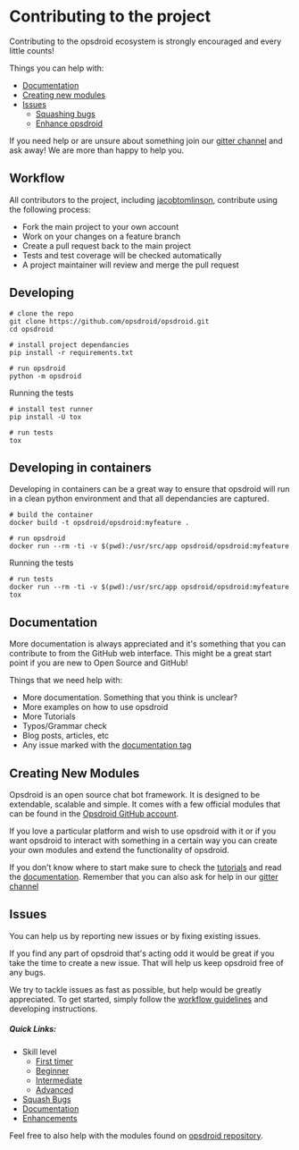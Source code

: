 # Contributing to the project

Contributing to the opsdroid ecosystem is strongly encouraged and every little counts!

Things you can help with:
 - [Documentation](#documentation)
 - [Creating new modules](#new-modules)
 - [Issues](#issues)
     - [Squashing bugs](#quick-links)
     - [Enhance opsdroid](#quick-links)
 
If you need help or are unsure about something join our [gitter channel](https://gitter.im/opsdroid/)  and ask away! We are more than happy to help you.


## Workflow

All contributors to the project, including [jacobtomlinson](https://github.com/jacobtomlinson), contribute using the following process:

 * Fork the main project to your own account
 * Work on your changes on a feature branch
 * Create a pull request back to the main project
 * Tests and test coverage will be checked automatically
 * A project maintainer will review and merge the pull request

## Developing

```shell
# clone the repo
git clone https://github.com/opsdroid/opsdroid.git
cd opsdroid

# install project dependancies
pip install -r requirements.txt

# run opsdroid
python -m opsdroid
```

Running the tests

```shell
# install test runner
pip install -U tox

# run tests
tox
```


## Developing in containers

Developing in containers can be a great way to ensure that opsdroid will run in a clean python environment and that all dependancies are captured.

```shell
# build the container
docker build -t opsdroid/opsdroid:myfeature .

# run opsdroid
docker run --rm -ti -v $(pwd):/usr/src/app opsdroid/opsdroid:myfeature
```

Running the tests

```shell
# run tests
docker run --rm -ti -v $(pwd):/usr/src/app opsdroid/opsdroid:myfeature tox
```

## Documentation
More documentation is always appreciated and it's something that you can contribute to from the GitHub web interface.  This might be a great start point if you are new to Open Source and GitHub!

Things that we need help with:
 
 - More documentation. Something that you think is unclear?
 - More examples on how to use opsdroid
  - More Tutorials
 - Typos/Grammar check
 - Blog posts, articles, etc
 - Any issue marked with the [documentation tag](https://github.com/opsdroid/opsdroid/issues?q=is%3Aissue+is%3Aopen+label%3Adocumentation)

## Creating New Modules
Opsdroid is an open source chat bot framework. It is designed to be extendable, scalable and simple. It comes with a few official modules that can be found in the [Opsdroid  GitHub account](https://github.com/opsdroid).
 
 If you  love a particular platform and wish to use opsdroid with it or if you want opsdroid to interact with something in a certain way you can create your own modules and extend the functionality of opsdroid.
 
 If you don't know where to start make sure to check the [tutorials](tutorials) and read the [documentation](http://opsdroid.readthedocs.io/en/latest/?badge=latest).  Remember that you can also ask for help in our [gitter channel](https://gitter.im/opsdroid/)


## Issues
You can help us by reporting new issues or by fixing existing issues. 

If you find any part of opsdroid that's acting odd it would be great if you take the time to create a new issue. That will help us keep opsdroid  free of any bugs.

We try to tackle issues as fast as possible, but help would be greatly appreciated. To get started, simply follow the [workflow guidelines](#workflow) and developing instructions.

##### Quick Links:
 - Skill level
    - [First timer](https://github.com/opsdroid/opsdroid/issues?q=is%3Aissue+is%3Aopen+label%3A%22good+first+issue%22)
    - [Beginner](https://github.com/opsdroid/opsdroid/issues?q=is%3Aissue+is%3Aopen+label%3Abeginner)
    - [Intermediate](https://github.com/opsdroid/opsdroid/issues?q=is%3Aissue+is%3Aopen+label%3Aintermediate)
    - [Advanced](https://github.com/opsdroid/opsdroid/issues?q=is%3Aissue+is%3Aopen+label%3Aadvanced)
 - [Squash Bugs](https://github.com/opsdroid/opsdroid/issues?q=is%3Aissue+is%3Aopen+label%3Abug)
 - [Documentation](https://github.com/opsdroid/opsdroid/issues?q=is%3Aissue+is%3Aopen+label%3Adocumentation)
 - [Enhancements](https://github.com/opsdroid/opsdroid/issues?q=is%3Aissue+is%3Aopen+label%3Aenhancement)
 
 Feel free to also help with the modules found on [opsdroid repository](https://github.com/opsdroid).
